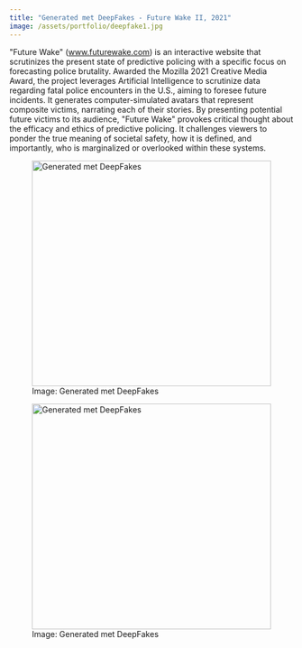 ```yaml
---
title: "Generated met DeepFakes - Future Wake II, 2021"
image: /assets/portfolio/deepfake1.jpg
---
```

"Future Wake" (www.futurewake.com) is an interactive website that scrutinizes the present state of predictive policing with a specific focus on forecasting police brutality. Awarded the Mozilla 2021 Creative Media Award, the project leverages Artificial Intelligence to scrutinize data regarding fatal police encounters in the U.S., aiming to foresee future incidents. It generates computer-simulated avatars that represent composite victims, narrating each of their stories. By presenting potential future victims to its audience, "Future Wake" provokes critical thought about the efficacy and ethics of predictive policing. It challenges viewers to ponder the true meaning of societal safety, how it is defined, and importantly, who is marginalized or overlooked within these systems.

<figure>
  <img class="img-fluid rounded-left rounded-right shadow-sm" src="../../../assets/portfolio/deepfake1.jpg" alt="Generated met DeepFakes" style="max-height: 400px; width: 100%;">
  <figcaption class="mt-2 text-center image-caption">Image: Generated met DeepFakes</figcaption>
</figure>

<figure>
  <img class="img-fluid rounded-left rounded-right shadow-sm" src="../../../assets/portfolio/deepfake2.jpg" alt="Generated met DeepFakes" style="max-height: 400px; width: 100%;">
  <figcaption class="mt-2 text-center image-caption">Image: Generated met DeepFakes</figcaption>
</figure>

 
            
